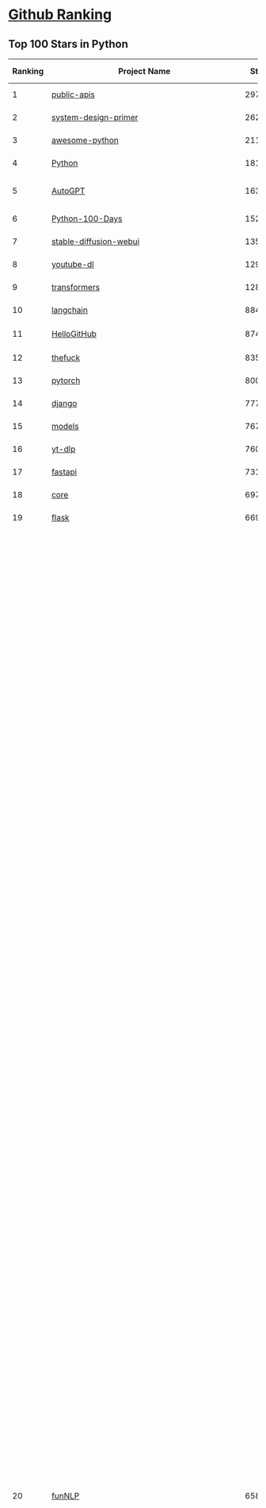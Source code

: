[Github Ranking](../README.md)
==========

## Top 100 Stars in Python

| Ranking | Project Name | Stars | Forks | Language | Open Issues | Description | Last Commit |
| ------- | ------------ | ----- | ----- | -------- | ----------- | ----------- | ----------- |
| 1 | [public-apis](https://github.com/public-apis/public-apis) | 297313 | 32247 | Python | 3 | A collective list of free APIs | 2024-06-28T17:01:49Z |
| 2 | [system-design-primer](https://github.com/donnemartin/system-design-primer) | 262596 | 44549 | Python | 206 | Learn how to design large-scale systems. Prep for the system design interview.  Includes Anki flashcards. | 2024-06-29T00:09:30Z |
| 3 | [awesome-python](https://github.com/vinta/awesome-python) | 211477 | 24618 | Python | 0 | An opinionated list of awesome Python frameworks, libraries, software and resources. | 2024-07-01T06:54:01Z |
| 4 | [Python](https://github.com/TheAlgorithms/Python) | 181868 | 43966 | Python | 26 | All Algorithms implemented in Python | 2024-07-02T18:32:35Z |
| 5 | [AutoGPT](https://github.com/Significant-Gravitas/AutoGPT) | 163588 | 43411 | Python | 56 | AutoGPT is the vision of accessible AI for everyone, to use and to build on. Our mission is to provide the tools, so that you can focus on what matters. | 2024-07-03T08:50:40Z |
| 6 | [Python-100-Days](https://github.com/jackfrued/Python-100-Days) | 152255 | 51619 | Python | 527 | Python - 100天从新手到大师 | 2024-06-20T02:02:16Z |
| 7 | [stable-diffusion-webui](https://github.com/AUTOMATIC1111/stable-diffusion-webui) | 135169 | 25815 | Python | 2146 | Stable Diffusion web UI | 2024-07-03T00:23:16Z |
| 8 | [youtube-dl](https://github.com/ytdl-org/youtube-dl) | 129715 | 9781 | Python | 3709 | Command-line program to download videos from YouTube.com and other video sites | 2024-07-02T14:38:50Z |
| 9 | [transformers](https://github.com/huggingface/transformers) | 128484 | 25492 | Python | 903 | 🤗 Transformers: State-of-the-art Machine Learning for Pytorch, TensorFlow, and JAX. | 2024-07-03T09:02:01Z |
| 10 | [langchain](https://github.com/langchain-ai/langchain) | 88447 | 13887 | Python | 691 | 🦜🔗 Build context-aware reasoning applications | 2024-07-03T09:00:18Z |
| 11 | [HelloGitHub](https://github.com/521xueweihan/HelloGitHub) | 87412 | 9472 | Python | 128 | :octocat: 分享 GitHub 上有趣、入门级的开源项目。Share interesting, entry-level open source projects on GitHub. | 2024-06-29T05:11:57Z |
| 12 | [thefuck](https://github.com/nvbn/thefuck) | 83569 | 3409 | Python | 251 | Magnificent app which corrects your previous console command. | 2024-06-27T15:50:49Z |
| 13 | [pytorch](https://github.com/pytorch/pytorch) | 80052 | 21522 | Python | 13226 | Tensors and Dynamic neural networks in Python with strong GPU acceleration | 2024-07-03T08:53:55Z |
| 14 | [django](https://github.com/django/django) | 77796 | 31186 | Python | 0 | The Web framework for perfectionists with deadlines. | 2024-07-03T06:11:18Z |
| 15 | [models](https://github.com/tensorflow/models) | 76787 | 45852 | Python | 1061 | Models and examples built with TensorFlow | 2024-06-26T20:09:04Z |
| 16 | [yt-dlp](https://github.com/yt-dlp/yt-dlp) | 76058 | 5982 | Python | 1317 | A feature-rich command-line audio/video downloader | 2024-07-03T08:23:05Z |
| 17 | [fastapi](https://github.com/tiangolo/fastapi) | 73121 | 6161 | Python | 41 | FastAPI framework, high performance, easy to learn, fast to code, ready for production | 2024-07-03T02:18:34Z |
| 18 | [core](https://github.com/home-assistant/core) | 69717 | 28874 | Python | 2312 | :house_with_garden: Open source home automation that puts local control and privacy first. | 2024-07-03T08:31:15Z |
| 19 | [flask](https://github.com/pallets/flask) | 66975 | 16054 | Python | 3 | The Python micro framework for building web applications. | 2024-07-02T11:18:01Z |
| 20 | [funNLP](https://github.com/fighting41love/funNLP) | 65879 | 14252 | Python | 25 | 中英文敏感词、语言检测、中外手机/电话归属地/运营商查询、名字推断性别、手机号抽取、身份证抽取、邮箱抽取、中日文人名库、中文缩写库、拆字词典、词汇情感值、停用词、反动词表、暴恐词表、繁简体转换、英文模拟中文发音、汪峰歌词生成器、职业名称词库、同义词库、反义词库、否定词库、汽车品牌词库、汽车零件词库、连续英文切割、各种中文词向量、公司名字大全、古诗词库、IT词库、财经词库、成语词库、地名词库、历史名人词库、诗词词库、医学词库、饮食词库、法律词库、汽车词库、动物词库、中文聊天语料、中文谣言数据、百度中文问答数据集、句子相似度匹配算法集合、bert资源、文本生成&摘要相关工具、cocoNLP信息抽取工具、国内电话号码正则匹配、清华大学XLORE:中英文跨语言百科知识图谱、清华大学人工智能技术系列报告、自然语言生成、NLU太难了系列、自动对联数据及机器人、用户名黑名单列表、罪名法务名词及分类模型、微信公众号语料、cs224n深度学习自然语言处理课程、中文手写汉字识别、中文自然语言处理 语料/数据集、变量命名神器、分词语料库+代码、任务型对话英文数据集、ASR 语音数据集 + 基于深度学习的中文语音识别系统、笑声检测器、Microsoft多语言数字/单位/如日期时间识别包、中华新华字典数据库及api(包括常用歇后语、成语、词语和汉字)、文档图谱自动生成、SpaCy 中文模型、Common Voice语音识别数据集新版、神经网络关系抽取、基于bert的命名实体识别、关键词(Keyphrase)抽取包pke、基于医疗领域知识图谱的问答系统、基于依存句法与语义角色标注的事件三元组抽取、依存句法分析4万句高质量标注数据、cnocr：用来做中文OCR的Python3包、中文人物关系知识图谱项目、中文nlp竞赛项目及代码汇总、中文字符数据、speech-aligner: 从“人声语音”及其“语言文本”产生音素级别时间对齐标注的工具、AmpliGraph: 知识图谱表示学习(Python)库：知识图谱概念链接预测、Scattertext 文本可视化(python)、语言/知识表示工具：BERT & ERNIE、中文对比英文自然语言处理NLP的区别综述、Synonyms中文近义词工具包、HarvestText领域自适应文本挖掘工具（新词发现-情感分析-实体链接等）、word2word：(Python)方便易用的多语言词-词对集：62种语言/3,564个多语言对、语音识别语料生成工具：从具有音频/字幕的在线视频创建自动语音识别(ASR)语料库、构建医疗实体识别的模型（包含词典和语料标注）、单文档非监督的关键词抽取、Kashgari中使用gpt-2语言模型、开源的金融投资数据提取工具、文本自动摘要库TextTeaser: 仅支持英文、人民日报语料处理工具集、一些关于自然语言的基本模型、基于14W歌曲知识库的问答尝试--功能包括歌词接龙and已知歌词找歌曲以及歌曲歌手歌词三角关系的问答、基于Siamese bilstm模型的相似句子判定模型并提供训练数据集和测试数据集、用Transformer编解码模型实现的根据Hacker News文章标题自动生成评论、用BERT进行序列标记和文本分类的模板代码、LitBank：NLP数据集——支持自然语言处理和计算人文学科任务的100部带标记英文小说语料、百度开源的基准信息抽取系统、虚假新闻数据集、Facebook: LAMA语言模型分析，提供Transformer-XL/BERT/ELMo/GPT预训练语言模型的统一访问接口、CommonsenseQA：面向常识的英文QA挑战、中文知识图谱资料、数据及工具、各大公司内部里大牛分享的技术文档 PDF 或者 PPT、自然语言生成SQL语句（英文）、中文NLP数据增强（EDA）工具、英文NLP数据增强工具 、基于医药知识图谱的智能问答系统、京东商品知识图谱、基于mongodb存储的军事领域知识图谱问答项目、基于远监督的中文关系抽取、语音情感分析、中文ULMFiT-情感分析-文本分类-语料及模型、一个拍照做题程序、世界各国大规模人名库、一个利用有趣中文语料库 qingyun 训练出来的中文聊天机器人、中文聊天机器人seqGAN、省市区镇行政区划数据带拼音标注、教育行业新闻语料库包含自动文摘功能、开放了对话机器人-知识图谱-语义理解-自然语言处理工具及数据、中文知识图谱：基于百度百科中文页面-抽取三元组信息-构建中文知识图谱、masr: 中文语音识别-提供预训练模型-高识别率、Python音频数据增广库、中文全词覆盖BERT及两份阅读理解数据、ConvLab：开源多域端到端对话系统平台、中文自然语言处理数据集、基于最新版本rasa搭建的对话系统、基于TensorFlow和BERT的管道式实体及关系抽取、一个小型的证券知识图谱/知识库、复盘所有NLP比赛的TOP方案、OpenCLaP：多领域开源中文预训练语言模型仓库、UER：基于不同语料+编码器+目标任务的中文预训练模型仓库、中文自然语言处理向量合集、基于金融-司法领域(兼有闲聊性质)的聊天机器人、g2pC：基于上下文的汉语读音自动标记模块、Zincbase 知识图谱构建工具包、诗歌质量评价/细粒度情感诗歌语料库、快速转化「中文数字」和「阿拉伯数字」、百度知道问答语料库、基于知识图谱的问答系统、jieba_fast 加速版的jieba、正则表达式教程、中文阅读理解数据集、基于BERT等最新语言模型的抽取式摘要提取、Python利用深度学习进行文本摘要的综合指南、知识图谱深度学习相关资料整理、维基大规模平行文本语料、StanfordNLP 0.2.0：纯Python版自然语言处理包、NeuralNLP-NeuralClassifier：腾讯开源深度学习文本分类工具、端到端的封闭域对话系统、中文命名实体识别：NeuroNER vs. BertNER、新闻事件线索抽取、2019年百度的三元组抽取比赛：“科学空间队”源码、基于依存句法的开放域文本知识三元组抽取和知识库构建、中文的GPT2训练代码、ML-NLP - 机器学习(Machine Learning)NLP面试中常考到的知识点和代码实现、nlp4han:中文自然语言处理工具集(断句/分词/词性标注/组块/句法分析/语义分析/NER/N元语法/HMM/代词消解/情感分析/拼写检查、XLM：Facebook的跨语言预训练语言模型、用基于BERT的微调和特征提取方法来进行知识图谱百度百科人物词条属性抽取、中文自然语言处理相关的开放任务-数据集-当前最佳结果、CoupletAI - 基于CNN+Bi-LSTM+Attention 的自动对对联系统、抽象知识图谱、MiningZhiDaoQACorpus - 580万百度知道问答数据挖掘项目、brat rapid annotation tool: 序列标注工具、大规模中文知识图谱数据：1.4亿实体、数据增强在机器翻译及其他nlp任务中的应用及效果、allennlp阅读理解:支持多种数据和模型、PDF表格数据提取工具 、 Graphbrain：AI开源软件库和科研工具，目的是促进自动意义提取和文本理解以及知识的探索和推断、简历自动筛选系统、基于命名实体识别的简历自动摘要、中文语言理解测评基准，包括代表性的数据集&基准模型&语料库&排行榜、树洞 OCR 文字识别 、从包含表格的扫描图片中识别表格和文字、语声迁移、Python口语自然语言处理工具集(英文)、 similarity：相似度计算工具包，java编写、海量中文预训练ALBERT模型 、Transformers 2.0 、基于大规模音频数据集Audioset的音频增强 、Poplar：网页版自然语言标注工具、图片文字去除，可用于漫画翻译 、186种语言的数字叫法库、Amazon发布基于知识的人-人开放领域对话数据集 、中文文本纠错模块代码、繁简体转换 、 Python实现的多种文本可读性评价指标、类似于人名/地名/组织机构名的命名体识别数据集 、东南大学《知识图谱》研究生课程(资料)、. 英文拼写检查库 、 wwsearch是企业微信后台自研的全文检索引擎、CHAMELEON：深度学习新闻推荐系统元架构 、 8篇论文梳理BERT相关模型进展与反思、DocSearch：免费文档搜索引擎、 LIDA：轻量交互式对话标注工具 、aili - the fastest in-memory index in the East 东半球最快并发索引 、知识图谱车音工作项目、自然语言生成资源大全 、中日韩分词库mecab的Python接口库、中文文本摘要/关键词提取、汉字字符特征提取器 (featurizer)，提取汉字的特征（发音特征、字形特征）用做深度学习的特征、中文生成任务基准测评 、中文缩写数据集、中文任务基准测评 - 代表性的数据集-基准(预训练)模型-语料库-baseline-工具包-排行榜、PySS3：面向可解释AI的SS3文本分类器机器可视化工具 、中文NLP数据集列表、COPE - 格律诗编辑程序、doccano：基于网页的开源协同多语言文本标注工具 、PreNLP：自然语言预处理库、简单的简历解析器，用来从简历中提取关键信息、用于中文闲聊的GPT2模型：GPT2-chitchat、基于检索聊天机器人多轮响应选择相关资源列表(Leaderboards、Datasets、Papers)、(Colab)抽象文本摘要实现集锦(教程 、词语拼音数据、高效模糊搜索工具、NLP数据增广资源集、微软对话机器人框架 、 GitHub Typo Corpus：大规模GitHub多语言拼写错误/语法错误数据集、TextCluster：短文本聚类预处理模块 Short text cluster、面向语音识别的中文文本规范化、BLINK：最先进的实体链接库、BertPunc：基于BERT的最先进标点修复模型、Tokenizer：快速、可定制的文本词条化库、中文语言理解测评基准，包括代表性的数据集、基准(预训练)模型、语料库、排行榜、spaCy 医学文本挖掘与信息提取 、 NLP任务示例项目代码集、 python拼写检查库、chatbot-list - 行业内关于智能客服、聊天机器人的应用和架构、算法分享和介绍、语音质量评价指标(MOSNet, BSSEval, STOI, PESQ, SRMR)、 用138GB语料训练的法文RoBERTa预训练语言模型 、BERT-NER-Pytorch：三种不同模式的BERT中文NER实验、无道词典 - 有道词典的命令行版本，支持英汉互查和在线查询、2019年NLP亮点回顾、 Chinese medical dialogue data 中文医疗对话数据集 、最好的汉字数字(中文数字)-阿拉伯数字转换工具、 基于百科知识库的中文词语多词义/义项获取与特定句子词语语义消歧、awesome-nlp-sentiment-analysis - 情感分析、情绪原因识别、评价对象和评价词抽取、LineFlow：面向所有深度学习框架的NLP数据高效加载器、中文医学NLP公开资源整理 、MedQuAD：(英文)医学问答数据集、将自然语言数字串解析转换为整数和浮点数、Transfer Learning in Natural Language Processing (NLP) 、面向语音识别的中文/英文发音辞典、Tokenizers：注重性能与多功能性的最先进分词器、CLUENER 细粒度命名实体识别 Fine Grained Named Entity Recognition、 基于BERT的中文命名实体识别、中文谣言数据库、NLP数据集/基准任务大列表、nlp相关的一些论文及代码, 包括主题模型、词向量(Word Embedding)、命名实体识别(NER)、文本分类(Text Classificatin)、文本生成(Text Generation)、文本相似性(Text Similarity)计算等，涉及到各种与nlp相关的算法，基于keras和tensorflow 、Python文本挖掘/NLP实战示例、 Blackstone：面向非结构化法律文本的spaCy pipeline和NLP模型通过同义词替换实现文本“变脸” 、中文 预训练 ELECTREA 模型: 基于对抗学习 pretrain Chinese Model 、albert-chinese-ner - 用预训练语言模型ALBERT做中文NER 、基于GPT2的特定主题文本生成/文本增广、开源预训练语言模型合集、多语言句向量包、编码、标记和实现：一种可控高效的文本生成方法、 英文脏话大列表 、attnvis：GPT2、BERT等transformer语言模型注意力交互可视化、CoVoST：Facebook发布的多语种语音-文本翻译语料库，包括11种语言(法语、德语、荷兰语、俄语、西班牙语、意大利语、土耳其语、波斯语、瑞典语、蒙古语和中文)的语音、文字转录及英文译文、Jiagu自然语言处理工具 - 以BiLSTM等模型为基础，提供知识图谱关系抽取 中文分词 词性标注 命名实体识别 情感分析 新词发现 关键词 文本摘要 文本聚类等功能、用unet实现对文档表格的自动检测，表格重建、NLP事件提取文献资源列表 、 金融领域自然语言处理研究资源大列表、CLUEDatasetSearch - 中英文NLP数据集：搜索所有中文NLP数据集，附常用英文NLP数据集 、medical_NER - 中文医学知识图谱命名实体识别 、(哈佛)讲因果推理的免费书、知识图谱相关学习资料/数据集/工具资源大列表、Forte：灵活强大的自然语言处理pipeline工具集 、Python字符串相似性算法库、PyLaia：面向手写文档分析的深度学习工具包、TextFooler：针对文本分类/推理的对抗文本生成模块、Haystack：灵活、强大的可扩展问答(QA)框架、中文关键短语抽取工具 | 2024-05-10T07:38:24Z |
| 21 | [devops-exercises](https://github.com/bregman-arie/devops-exercises) | 64738 | 14300 | Python | 27 | Linux, Jenkins, AWS, SRE, Prometheus, Docker, Python, Ansible, Git, Kubernetes, Terraform, OpenStack, SQL, NoSQL, Azure, GCP, DNS, Elastic, Network, Virtualization. DevOps Interview Questions | 2024-07-01T12:52:09Z |
| 22 | [awesome-machine-learning](https://github.com/josephmisiti/awesome-machine-learning) | 64321 | 14513 | Python | 1 | A curated list of awesome Machine Learning frameworks, libraries and software. | 2024-06-11T04:41:45Z |
| 23 | [whisper](https://github.com/openai/whisper) | 63969 | 7434 | Python | 0 | Robust Speech Recognition via Large-Scale Weak Supervision | 2024-07-02T17:47:13Z |
| 24 | [ansible](https://github.com/ansible/ansible) | 61755 | 23746 | Python | 513 | Ansible is a radically simple IT automation platform that makes your applications and systems easier to deploy and maintain. Automate everything from code deployment to network configuration to cloud management, in a language that approaches plain English, using SSH, with no agents to install on remote systems. https://docs.ansible.com. | 2024-07-03T05:00:58Z |
| 25 | [keras](https://github.com/keras-team/keras) | 61259 | 19373 | Python | 209 | Deep Learning for humans | 2024-07-03T07:19:17Z |
| 26 | [gpt_academic](https://github.com/binary-husky/gpt_academic) | 61180 | 7633 | Python | 272 | 为GPT/GLM等LLM大语言模型提供实用化交互接口，特别优化论文阅读/润色/写作体验，模块化设计，支持自定义快捷按钮&函数插件，支持Python和C++等项目剖析&自译解功能，PDF/LaTex论文翻译&总结功能，支持并行问询多种LLM模型，支持chatglm3等本地模型。接入通义千问, deepseekcoder, 讯飞星火, 文心一言, llama2, rwkv, claude2, moss等。 | 2024-07-02T15:32:47Z |
| 27 | [cpython](https://github.com/python/cpython) | 60824 | 29358 | Python | 7011 | The Python programming language | 2024-07-03T09:01:15Z |
| 28 | [manim](https://github.com/3b1b/manim) | 60210 | 5689 | Python | 405 | Animation engine for explanatory math videos | 2024-06-24T22:22:27Z |
| 29 | [gpt4free](https://github.com/xtekky/gpt4free) | 59069 | 13160 | Python | 28 | The official gpt4free repository \| various collection of powerful language models | 2024-07-02T15:22:58Z |
| 30 | [scikit-learn](https://github.com/scikit-learn/scikit-learn) | 58781 | 25127 | Python | 1567 | scikit-learn: machine learning in Python | 2024-07-03T08:59:04Z |
| 31 | [d2l-zh](https://github.com/d2l-ai/d2l-zh) | 58484 | 10593 | Python | 0 | 《动手学深度学习》：面向中文读者、能运行、可讨论。中英文版被70多个国家的500多所大学用于教学。 | 2024-06-22T07:03:11Z |
| 32 | [PayloadsAllTheThings](https://github.com/swisskyrepo/PayloadsAllTheThings) | 58160 | 14163 | Python | 0 | A list of useful payloads and bypass for Web Application Security and Pentest/CTF | 2024-07-02T13:56:17Z |
| 33 | [screenshot-to-code](https://github.com/abi/screenshot-to-code) | 54455 | 6629 | Python | 38 | Drop in a screenshot and convert it to clean code (HTML/Tailwind/React/Vue) | 2024-06-29T00:50:02Z |
| 34 | [llama](https://github.com/meta-llama/llama) | 54118 | 9313 | Python | 313 | Inference code for Llama models | 2024-05-15T03:49:42Z |
| 35 | [localstack](https://github.com/localstack/localstack) | 52924 | 3846 | Python | 284 | 💻 A fully functional local AWS cloud stack. Develop and test your cloud & Serverless apps offline | 2024-07-03T00:51:21Z |
| 36 | [private-gpt](https://github.com/zylon-ai/private-gpt) | 52851 | 7114 | Python | 252 | Interact with your documents using the power of GPT, 100% privately, no data leaks | 2024-06-15T17:38:05Z |
| 37 | [sherlock](https://github.com/sherlock-project/sherlock) | 52533 | 6389 | Python | 77 | Hunt down social media accounts by username across social networks | 2024-07-03T05:00:19Z |
| 38 | [face_recognition](https://github.com/ageitgey/face_recognition) | 52330 | 13353 | Python | 742 | The world's simplest facial recognition api for Python and the command line | 2024-06-18T08:08:50Z |
| 39 | [requests](https://github.com/psf/requests) | 51721 | 9255 | Python | 172 | A simple, yet elegant, HTTP library. | 2024-07-02T01:11:04Z |
| 40 | [scrapy](https://github.com/scrapy/scrapy) | 51593 | 10409 | Python | 441 | Scrapy, a fast high-level web crawling & scraping framework for Python. | 2024-07-02T09:44:27Z |
| 41 | [Real-Time-Voice-Cloning](https://github.com/CorentinJ/Real-Time-Voice-Cloning) | 51459 | 8632 | Python | 185 | Clone a voice in 5 seconds to generate arbitrary speech in real-time | 2024-05-29T12:04:38Z |
| 42 | [gpt-engineer](https://github.com/gpt-engineer-org/gpt-engineer) | 51308 | 6673 | Python | 6 | Specify what you want it to build, the AI asks for clarification, and then builds it. | 2024-06-30T11:41:37Z |
| 43 | [annotated_deep_learning_paper_implementations](https://github.com/labmlai/annotated_deep_learning_paper_implementations) | 51195 | 5302 | Python | 24 | 🧑‍🏫 60 Implementations/tutorials of deep learning papers with side-by-side notes 📝; including transformers (original, xl, switch, feedback, vit, ...), optimizers (adam, adabelief, sophia, ...), gans(cyclegan, stylegan2, ...), 🎮 reinforcement learning (ppo, dqn), capsnet, distillation, ... 🧠 | 2024-06-27T14:05:44Z |
| 44 | [open-interpreter](https://github.com/OpenInterpreter/open-interpreter) | 50578 | 4405 | Python | 149 | A natural language interface for computers | 2024-07-02T05:12:19Z |
| 45 | [faceswap](https://github.com/deepfakes/faceswap) | 49801 | 12997 | Python | 18 | Deepfakes Software For All | 2024-06-28T12:53:57Z |
| 46 | [you-get](https://github.com/soimort/you-get) | 49539 | 9332 | Python | 0 | :arrow_double_down: Dumb downloader that scrapes the web | 2024-06-27T03:54:36Z |
| 47 | [grok-1](https://github.com/xai-org/grok-1) | 49143 | 8314 | Python | 67 | Grok open release | 2024-05-29T20:50:07Z |
| 48 | [openpilot](https://github.com/commaai/openpilot) | 48607 | 8806 | Python | 196 | openpilot is an open source driver assistance system. openpilot performs the functions of Automated Lane Centering and Adaptive Cruise Control for 250+ supported car makes and models. | 2024-07-03T08:07:33Z |
| 49 | [yolov5](https://github.com/ultralytics/yolov5) | 48318 | 15859 | Python | 99 | YOLOv5 🚀 in PyTorch > ONNX > CoreML > TFLite | 2024-07-01T04:43:56Z |
| 50 | [rich](https://github.com/Textualize/rich) | 48094 | 1691 | Python | 168 | Rich is a Python library for rich text and beautiful formatting in the terminal. | 2024-07-02T23:08:53Z |
| 51 | [DeepFaceLab](https://github.com/iperov/DeepFaceLab) | 46222 | 10364 | Python | 540 | DeepFaceLab is the leading software for creating deepfakes. | 2023-10-24T10:56:48Z |
| 52 | [big-list-of-naughty-strings](https://github.com/minimaxir/big-list-of-naughty-strings) | 45998 | 2127 | Python | 64 | The Big List of Naughty Strings is a list of strings which have a high probability of causing issues when used as user-input data. | 2024-04-18T03:26:59Z |
| 53 | [professional-programming](https://github.com/charlax/professional-programming) | 45845 | 3653 | Python | 3 | A collection of learning resources for curious software engineers | 2024-06-17T04:46:55Z |
| 54 | [hackingtool](https://github.com/Z4nzu/hackingtool) | 43442 | 4782 | Python | 37 | ALL IN ONE Hacking Tool For Hackers | 2024-06-25T06:27:55Z |
| 55 | [pandas](https://github.com/pandas-dev/pandas) | 42591 | 17569 | Python | 3650 | Flexible and powerful data analysis / manipulation library for Python, providing labeled data structures similar to R data.frame objects, statistical functions, and much more | 2024-07-02T22:58:09Z |
| 56 | [MetaGPT](https://github.com/geekan/MetaGPT) | 41381 | 4934 | Python | 278 | 🌟 The Multi-Agent Framework: First AI Software Company, Towards Natural Language Programming | 2024-07-01T12:35:41Z |
| 57 | [ComfyUI](https://github.com/comfyanonymous/ComfyUI) | 40941 | 4357 | Python | 1536 | The most powerful and modular stable diffusion GUI, api and backend with a graph/nodes interface. | 2024-07-03T00:22:56Z |
| 58 | [PaddleOCR](https://github.com/PaddlePaddle/PaddleOCR) | 40191 | 7446 | Python | 107 | Awesome multilingual OCR toolkits based on PaddlePaddle (practical ultra lightweight OCR system, support 80+ languages recognition, provide data annotation and synthesis tools, support training and deployment among server, mobile, embedded and IoT devices) | 2024-07-03T08:43:47Z |
| 59 | [ChatGLM-6B](https://github.com/THUDM/ChatGLM-6B) | 39929 | 5151 | Python | 543 | ChatGLM-6B: An Open Bilingual Dialogue Language Model \| 开源双语对话语言模型 | 2024-06-27T04:05:25Z |
| 60 | [python-patterns](https://github.com/faif/python-patterns) | 39845 | 6889 | Python | 11 | A collection of design patterns/idioms in Python | 2024-06-19T19:51:48Z |
| 61 | [ailearning](https://github.com/apachecn/ailearning) | 38589 | 11361 | Python | 2 | AiLearning：数据分析+机器学习实战+线性代数+PyTorch+NLTK+TF2 | 2024-03-04T02:15:13Z |
| 62 | [ColossalAI](https://github.com/hpcaitech/ColossalAI) | 38299 | 4302 | Python | 381 | Making large AI models cheaper, faster and more accessible | 2024-07-03T07:21:31Z |
| 63 | [text-generation-webui](https://github.com/oobabooga/text-generation-webui) | 38152 | 5069 | Python | 138 | A Gradio web UI for Large Language Models. | 2024-07-03T03:57:53Z |
| 64 | [Fooocus](https://github.com/lllyasviel/Fooocus) | 37936 | 5032 | Python | 150 | Focus on prompting and generating | 2024-07-02T18:59:10Z |
| 65 | [cheat.sh](https://github.com/chubin/cheat.sh) | 37790 | 1757 | Python | 119 | the only cheat sheet you need | 2024-06-22T19:07:48Z |
| 66 | [black](https://github.com/psf/black) | 37779 | 2395 | Python | 351 | The uncompromising Python code formatter | 2024-07-02T02:00:06Z |
| 67 | [Deep-Learning-Papers-Reading-Roadmap](https://github.com/floodsung/Deep-Learning-Papers-Reading-Roadmap) | 37705 | 7296 | Python | 48 | Deep Learning papers reading roadmap for anyone who are eager to learn this amazing tech! | 2022-11-27T13:18:32Z |
| 68 | [sentry](https://github.com/getsentry/sentry) | 37488 | 4030 | Python | 2372 | Developer-first error tracking and performance monitoring | 2024-07-03T08:58:33Z |
| 69 | [bert](https://github.com/google-research/bert) | 37419 | 9533 | Python | 789 | TensorFlow code and pre-trained models for BERT | 2024-05-02T18:33:48Z |
| 70 | [stablediffusion](https://github.com/Stability-AI/stablediffusion) | 37414 | 4828 | Python | 224 | High-Resolution Image Synthesis with Latent Diffusion Models | 2024-06-16T10:21:26Z |
| 71 | [Open-Assistant](https://github.com/LAION-AI/Open-Assistant) | 36840 | 3208 | Python | 223 | OpenAssistant is a chat-based assistant that understands tasks, can interact with third-party systems, and retrieve information dynamically to do so. | 2024-05-07T03:03:27Z |
| 72 | [30-Days-Of-Python](https://github.com/Asabeneh/30-Days-Of-Python) | 36404 | 7142 | Python | 49 | 30 days of Python programming challenge is a step-by-step guide to learn the Python programming language in 30 days. This challenge may take more than100 days, follow your own pace.  These videos may help too: https://www.youtube.com/channel/UC7PNRuno1rzYPb1xLa4yktw | 2024-07-02T13:19:54Z |
| 73 | [interview_internal_reference](https://github.com/0voice/interview_internal_reference) | 36317 | 9412 | Python | 27 | 2023年最新总结，阿里，腾讯，百度，美团，头条等技术面试题目，以及答案，专家出题人分析汇总。 | 2024-05-20T12:04:02Z |
| 74 | [odoo](https://github.com/odoo/odoo) | 36035 | 23431 | Python | 2666 | Odoo. Open Source Apps To Grow Your Business. | 2024-07-03T09:02:34Z |
| 75 | [python-cheatsheet](https://github.com/gto76/python-cheatsheet) | 35760 | 6401 | Python | 5 | Comprehensive Python Cheatsheet | 2024-06-20T20:54:22Z |
| 76 | [FastChat](https://github.com/lm-sys/FastChat) | 35562 | 4368 | Python | 726 | An open platform for training, serving, and evaluating large language models. Release repo for Vicuna and Chatbot Arena. | 2024-07-03T08:54:32Z |
| 77 | [DragGAN](https://github.com/XingangPan/DragGAN) | 35522 | 3418 | Python | 140 | Official Code for DragGAN (SIGGRAPH 2023) | 2024-05-18T17:51:40Z |
| 78 | [wtfpython](https://github.com/satwikkansal/wtfpython) | 35476 | 2645 | Python | 72 | What the f*ck Python? 😱 | 2024-06-13T13:18:00Z |
| 79 | [diagrams](https://github.com/mingrammer/diagrams) | 35380 | 2291 | Python | 301 | :art: Diagram as Code for prototyping cloud system architectures | 2024-06-25T08:23:44Z |
| 80 | [airflow](https://github.com/apache/airflow) | 35262 | 13778 | Python | 812 | Apache Airflow - A platform to programmatically author, schedule, and monitor workflows | 2024-07-03T08:58:13Z |
| 81 | [mitmproxy](https://github.com/mitmproxy/mitmproxy) | 35163 | 3945 | Python | 308 | An interactive TLS-capable intercepting HTTP proxy for penetration testers and software developers. | 2024-07-03T06:07:24Z |
| 82 | [GFPGAN](https://github.com/TencentARC/GFPGAN) | 35049 | 5805 | Python | 337 | GFPGAN aims at developing Practical Algorithms for Real-world Face Restoration. | 2024-04-02T16:39:30Z |
| 83 | [TaskMatrix](https://github.com/chenfei-wu/TaskMatrix) | 34525 | 3331 | Python | 217 | None | 2024-01-06T02:41:20Z |
| 84 | [MockingBird](https://github.com/babysor/MockingBird) | 34432 | 5143 | Python | 466 | 🚀AI拟声: 5秒内克隆您的声音并生成任意语音内容 Clone a voice in 5 seconds to generate arbitrary speech in real-time | 2024-05-22T16:37:07Z |
| 85 | [nanoGPT](https://github.com/karpathy/nanoGPT) | 34414 | 5284 | Python | 203 | The simplest, fastest repository for training/finetuning medium-sized GPTs. | 2024-06-27T03:02:36Z |
| 86 | [gym](https://github.com/openai/gym) | 34187 | 8582 | Python | 93 | A toolkit for developing and comparing reinforcement learning algorithms. | 2024-05-02T16:09:06Z |
| 87 | [quivr](https://github.com/QuivrHQ/quivr) | 34006 | 3333 | Python | 107 | Open-source RAG Framework for building GenAI Second Brains 🧠  Build productivity assistant (RAG) ⚡️🤖 Chat with your docs (PDF, CSV, ...)  & apps using Langchain, GPT 3.5 / 4 turbo, Private, Anthropic, VertexAI, Ollama, LLMs, Groq  that you can share with users !  Efficient retrieval augmented generation framework | 2024-07-01T15:33:35Z |
| 88 | [12306](https://github.com/testerSunshine/12306) | 33739 | 9790 | Python | 225 | 12306智能刷票，订票 | 2023-04-02T03:19:43Z |
| 89 | [DeepSpeed](https://github.com/microsoft/DeepSpeed) | 33658 | 3954 | Python | 986 | DeepSpeed is a deep learning optimization library that makes distributed training and inference easy, efficient, and effective. | 2024-07-02T23:08:05Z |
| 90 | [shadowsocks](https://github.com/shadowsocks/shadowsocks) | 33531 | 18666 | Python | 0 | None | 2024-04-01T09:07:32Z |
| 91 | [llama_index](https://github.com/run-llama/llama_index) | 33223 | 4639 | Python | 650 | LlamaIndex is a data framework for your LLM applications | 2024-07-03T07:24:20Z |
| 92 | [streamlit](https://github.com/streamlit/streamlit) | 33143 | 2893 | Python | 838 | Streamlit — A faster way to build and share data apps. | 2024-07-03T08:35:28Z |
| 93 | [HanLP](https://github.com/hankcs/HanLP) | 32962 | 9764 | Python | 9 | 中文分词 词性标注 命名实体识别 依存句法分析 成分句法分析 语义依存分析 语义角色标注 指代消解 风格转换 语义相似度 新词发现 关键词短语提取 自动摘要 文本分类聚类 拼音简繁转换 自然语言处理 | 2024-04-16T02:48:39Z |
| 94 | [XX-Net](https://github.com/XX-net/XX-Net) | 32840 | 7712 | Python | 7885 | A proxy tool to bypass GFW. | 2024-06-11T04:53:12Z |
| 95 | [jieba](https://github.com/fxsjy/jieba) | 32766 | 6705 | Python | 618 | 结巴中文分词 | 2024-03-18T00:28:14Z |
| 96 | [cli](https://github.com/httpie/cli) | 32685 | 3675 | Python | 153 | 🥧 HTTPie CLI  — modern, user-friendly command-line HTTP client for the API era. JSON support, colors, sessions, downloads, plugins & more. | 2024-06-28T14:50:38Z |
| 97 | [ray](https://github.com/ray-project/ray) | 31932 | 5442 | Python | 3326 | Ray is a unified framework for scaling AI and Python applications. Ray consists of a core distributed runtime and a set of AI Libraries for accelerating ML workloads. | 2024-07-03T09:02:22Z |
| 98 | [ccxt](https://github.com/ccxt/ccxt) | 31890 | 7369 | Python | 848 | A JavaScript / TypeScript / Python / C# / PHP cryptocurrency trading API with support for more than 100 bitcoin/altcoin exchanges | 2024-07-03T08:59:42Z |
| 99 | [TTS](https://github.com/coqui-ai/TTS) | 31743 | 3802 | Python | 66 | 🐸💬 - a deep learning toolkit for Text-to-Speech, battle-tested in research and production | 2024-07-02T10:53:09Z |
| 100 | [sqlmap](https://github.com/sqlmapproject/sqlmap) | 31229 | 5599 | Python | 47 | Automatic SQL injection and database takeover tool | 2024-06-28T22:29:06Z |

